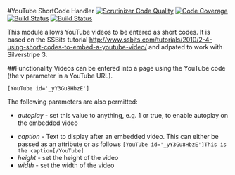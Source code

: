 #YouTube ShortCode Handler
[![Scrutinizer Code Quality](https://scrutinizer-ci.com/g/gordonbanderson/weboftalent-youtube/badges/quality-score.png?b=3.1)](https://scrutinizer-ci.com/g/gordonbanderson/weboftalent-youtube/?branch=3.1)
[![Code Coverage](https://scrutinizer-ci.com/g/gordonbanderson/weboftalent-youtube/badges/coverage.png?b=3.1)](https://scrutinizer-ci.com/g/gordonbanderson/weboftalent-youtube/?branch=3.1)
[![Build Status](https://scrutinizer-ci.com/g/gordonbanderson/weboftalent-youtube/badges/build.png?b=3.1)](https://scrutinizer-ci.com/g/gordonbanderson/weboftalent-youtube/build-status/3.1)
[![Build Status](https://travis-ci.org/gordonbanderson/weboftalent-youtube.svg?branch=3.1)](https://travis-ci.org/gordonbanderson/weboftalent-youtube)

This module allows YouTube videos to be entered as short codes.  It is based on
the SSBits tutorial
http://www.ssbits.com/tutorials/2010/2-4-using-short-codes-to-embed-a-youtube-video/
and adpated to work with Silverstripe 3.

##Functionality
Videos can be entered into a page using the YouTube code (the v parameter in a YouTube URL).
```
[YouTube id='_yY3Gu8HbzE']
```
The following parameters are also permitted:
* _autoplay_ - set this value to anything, e.g. 1 or true, to enable autoplay on
the embedded video
- _caption_ - Text to display after an embedded video.  This can either be
passed as an attribute or as follows ```[YouTube id='_yY3Gu8HbzE']This is the
caption[/YouTube]```
- _height_ - set the height of the video
- _width_ - set the width of the video

